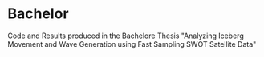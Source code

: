# Bachelor
Code and Results produced in the Bachelore Thesis "Analyzing Iceberg Movement and Wave Generation using Fast Sampling SWOT Satellite Data"

